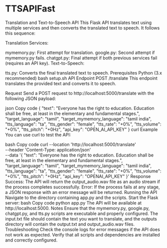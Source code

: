 # TTSAPIFast

Translation and Text-to-Speech API
This Flask API translates text using multiple services and then converts the translated text to speech. It follows this sequence:

Translation Services:

mymemory.py: First attempt for translation.
google.py: Second attempt if mymemory.py fails.
chatgpt.py: Final attempt if both previous services fail (requires an API key).
Text-to-Speech:

tts.py: Converts the final translated text to speech.
Prerequisites
Python (3.x recommended)
bash setup.sh
API Endpoint
POST /translate
This endpoint translates the provided text and converts it to speech.

Request
Send a POST request to http://localhost:5000/translate with the following JSON payload:

json
Copy code
{
    "text": "Everyone has the right to education. Education shall be free, at least in the elementary and fundamental stages.",
    "target_language": "tamil",
    "target_mymemory_language": "tamil india",
    "tts_language": "ta",
    "tts_gender": "female",
    "tts_rate": "+0%",
    "tts_volume": "+0%",
    "tts_pitch": "+0Hz",
    "api_key": "OPEN_AI_API_KEY"
}
curl Example
You can use curl to test the API:

bash
Copy code
curl --location 'http://localhost:5000/translate' \
--header 'Content-Type: application/json' \
--data '{
    "text": "Everyone has the right to education. Education shall be free, at least in the elementary and fundamental stages.",
    "target_language": "tamil",
    "target_mymemory_language": "tamil india",
    "tts_language": "ta",
    "tts_gender": "female",
    "tts_rate": "+0%",
    "tts_volume": "+0%",
    "tts_pitch": "+0Hz",
    "api_key": "OPENAI_API_KEY"
}'
Response
Success: The API will return the output_audio.wav file as an audio stream if the process completes successfully.
Error: If the process fails at any stage, a JSON response with an error message will be returned.
Running the API
Navigate to the directory containing app.py and the scripts.
Start the Flask server:
bash
Copy code
python app.py
The API will be available at http://localhost:5000.
Notes
Ensure that the mymemory.py, google.py, chatgpt.py, and tts.py scripts are executable and properly configured.
The input.txt file should contain the text you want to translate, and the outputs directory will contain the output.txt and output_audio.wav files.
Troubleshooting
Check the console logs for error messages if the API does not work as expected.
Verify that all scripts and dependencies are installed and correctly configured.
